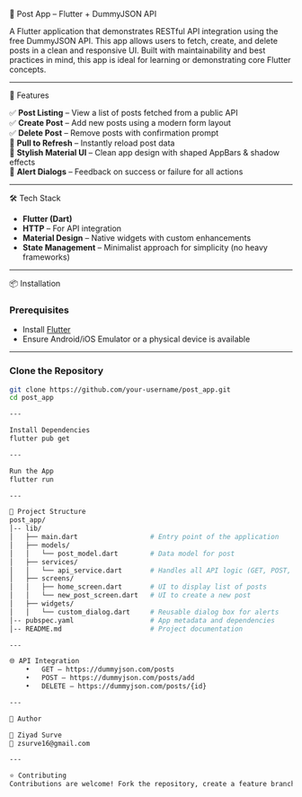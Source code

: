 📱 Post App – Flutter + DummyJSON API

A Flutter application that demonstrates RESTful API integration using the free DummyJSON API. This app allows users to fetch, create, and delete posts in a clean and responsive UI. Built with maintainability and best practices in mind, this app is ideal for learning or demonstrating core Flutter concepts.

---

📌 Features

✅ **Post Listing** – View a list of posts fetched from a public API  
✅ **Create Post** – Add new posts using a modern form layout  
✅ **Delete Post** – Remove posts with confirmation prompt  
🔄 **Pull to Refresh** – Instantly reload post data  
🎨 **Stylish Material UI** – Clean app design with shaped AppBars & shadow effects  
🔔 **Alert Dialogs** – Feedback on success or failure for all actions

---

🛠️ Tech Stack

- **Flutter (Dart)**
- **HTTP** – For API integration
- **Material Design** – Native widgets with custom enhancements
- **State Management** – Minimalist approach for simplicity (no heavy frameworks)

---

📦 Installation

### Prerequisites

- Install [Flutter](https://flutter.dev/docs/get-started/install)
- Ensure Android/iOS Emulator or a physical device is available

---

### Clone the Repository

```bash
git clone https://github.com/your-username/post_app.git
cd post_app

---

Install Dependencies
flutter pub get

---

Run the App
flutter run

---

📁 Project Structure
post_app/
│-- lib/
│   ├── main.dart                  # Entry point of the application
│   ├── models/
│   │   └── post_model.dart        # Data model for post
│   ├── services/
│   │   └── api_service.dart       # Handles all API logic (GET, POST, DELETE)
│   ├── screens/
│   │   ├── home_screen.dart       # UI to display list of posts
│   │   └── new_post_screen.dart   # UI to create a new post
│   ├── widgets/
│   │   └── custom_dialog.dart     # Reusable dialog box for alerts
│-- pubspec.yaml                   # App metadata and dependencies
│-- README.md                      # Project documentation

---

🌐 API Integration
	•	GET – https://dummyjson.com/posts
	•	POST – https://dummyjson.com/posts/add
	•	DELETE – https://dummyjson.com/posts/{id}

---

📌 Author

👤 Ziyad Surve
📧 zsurve16@gmail.com

---

⭐ Contributing
Contributions are welcome! Fork the repository, create a feature branch, and submit a pull request.